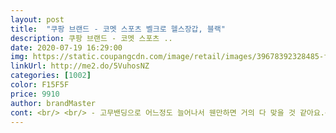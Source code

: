 ```yaml
---
layout: post 
title:  "쿠팡 브랜드 - 코멧 스포츠 벨크로 헬스장갑, 블랙" 
description: 쿠팡 브랜드 - 코멧 스포츠 ..
date: 2020-07-19 16:29:00 
img: https://static.coupangcdn.com/image/retail/images/39678392328485-f6faec9b-379d-4780-b76c-4bac85590c64.jpg 
linkUrl: http://me2.do/5VuhosNZ 
categories: [1002] 
color: F15F5F 
price: 9910 
author: brandMaster 
cont: <br/> <br/> - 고무밴딩으로 어느정도 늘어나서 웬만하면 거의 다 맞을 것 같아요.<br/><br/><br/> - 디자인은 예뻐요.<br/> 손등이 보여서 만족스러워요.<br/><br/><br/> - 벤치프레스 비슷한 미는 운동을 할 때, 좀 더 편할듯 합니다.<br/><br/><br/> - 손가락 쪽은 미끄러워서 오히려 힘이 더 많이들어가요.<br/><br/><br/> - 손등이 개방된 디자인으로 손등에 땀이 안 차서 좋아요.<br/><br/><br/> - 손목은 쪼이는 느낌이에요.<br/><br/><br/> - 손목이 좀 쪼여요.<br/><br/><br/> - 손바닥이 보호가돼서, 굳은살 방지가 잘 될 것 같아요.<br/><br/><br/> - 쿠션감이 좋아서 운동할 때 손바닥이 편해요.<br/> 푹신푹신<br/><br/> - 쿠션이 과한 것 같기도해요.<br/> 너무 푹신푹신함?<br/>1.<br/> 장점<br/>1.<br/> 타사제품과 다르게 소재가 두꺼워 그립감이 별로 (개인적으로)<br/>2.<br/> 단점<br/>2.<br/> 두껍기 때문에 땀 냄새가 빨리 스며든다.<br/> 말리는데 시간이 좀 걸림.<br/><br/>3.<br/> 손가락을 홀딩시키는 소재도 두꺼워 손이 크지 않는 분이라면 M사이즈 추천<br/> 
---
```

 